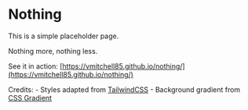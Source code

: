 # Nothing

This is a simple placeholder page.

Nothing more, nothing less.

See it in action: [https://vmitchell85.github.io/nothing/](https://vmitchell85.github.io/nothing/)

Credits:
    - Styles adapted from [TailwindCSS](https://tailwindcss.com/)
    - Background gradient from [CSS Gradient](https://cssgradient.io/)